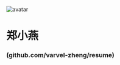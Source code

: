 ![avatar](http://olgi271zo.bkt.clouddn.com/avatar200x200.png)<h1>郑小燕</h1>
<h3>(github.com/varvel-zheng/resume)</h3>
